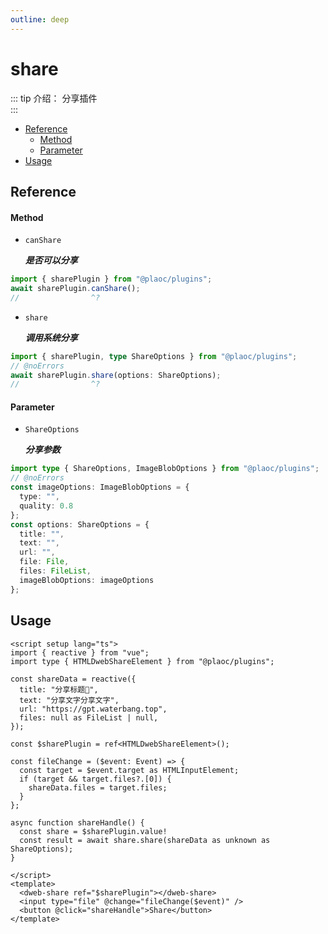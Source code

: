 ```yaml
---
outline: deep
---
```


# share

<Badges name="@plaoc/plugins" />

::: tip 介绍：
分享插件  
:::

- [Reference](#reference)
  - [Method](#method)
  - [Parameter](#parameter)
- [Usage](#usage)

## Reference

#### Method

- `canShare`
  
  **_是否可以分享_**

```ts twoslash
import { sharePlugin } from "@plaoc/plugins";
await sharePlugin.canShare();
//                ^?
```

- `share`

  **_调用系统分享_**

```ts twoslash
import { sharePlugin, type ShareOptions } from "@plaoc/plugins";
// @noErrors
await sharePlugin.share(options: ShareOptions);
//                ^?
```

#### Parameter
- `ShareOptions`

  **_分享参数_**

```ts twoslash
import type { ShareOptions, ImageBlobOptions } from "@plaoc/plugins";
// @noErrors
const imageOptions: ImageBlobOptions = {
  type: "",
  quality: 0.8
};
const options: ShareOptions = {
  title: "",
  text: "",
  url: "",
  file: File,
  files: FileList,
  imageBlobOptions: imageOptions
};
```

## Usage

```vue {12,23}
<script setup lang="ts">
import { reactive } from "vue";
import type { HTMLDwebShareElement } from "@plaoc/plugins";

const shareData = reactive({
  title: "分享标题🍉",
  text: "分享文字分享文字",
  url: "https://gpt.waterbang.top",
  files: null as FileList | null,
});

const $sharePlugin = ref<HTMLDwebShareElement>();

const fileChange = ($event: Event) => {
  const target = $event.target as HTMLInputElement;
  if (target && target.files?.[0]) {
    shareData.files = target.files;
  }
};

async function shareHandle() {
  const share = $sharePlugin.value!
  const result = await share.share(shareData as unknown as ShareOptions);
}

</script>
<template>
  <dweb-share ref="$sharePlugin"></dweb-share>
  <input type="file" @change="fileChange($event)" />
  <button @click="shareHandle">Share</button>
</template>
```

